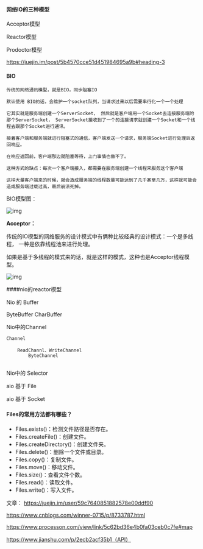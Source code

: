 #### 网络IO的三种模型

Acceptor模型

Reactor模型

Prodoctor模型



<https://juejin.im/post/5b4570cce51d451984695a9b#heading-3> 



#### BIO

```
传统的网络通讯模型，就是BIO，同步阻塞IO

默认使用 BIO的话，会维护一个socket队列，当请求过来以后需要串行化一个一个处理

它其实就是服务端创建一个ServerSocket， 然后就是客户端用一个Socket去连接服务端的那个ServerSocket， ServerSocket接收到了一个的连接请求就创建一个Socket和一个线程去跟那个Socket进行通讯。

接着客户端和服务端就进行阻塞式的通信，客户端发送一个请求，服务端Socket进行处理后返回响应。

在响应返回前，客户端那边就阻塞等待，上门事情也做不了。

这种方式的缺点：每次一个客户端接入，都需要在服务端创建一个线程来服务这个客户端

这样大量客户端来的时候，就会造成服务端的线程数量可能达到了几千甚至几万，这样就可能会造成服务端过载过高，最后崩溃死掉。
```



BIO模型图：

 ![img](https://upload-images.jianshu.io/upload_images/7564501-8f684afe5b241ccd?imageMogr2/auto-orient/strip|imageView2/2/w/583/format/webp) 

 

**Acceptor：**

传统的IO模型的网络服务的设计模式中有俩种比较经典的设计模式：一个是多线程， 一种是依靠线程池来进行处理。

如果是基于多线程的模式来的话，就是这样的模式，这种也是Acceptor线程模型。

 ![img](https://upload-images.jianshu.io/upload_images/7564501-001440a59f6fde83?imageMogr2/auto-orient/strip|imageView2/2/w/562/format/webp) 









####nio的reactor模型









Nio 的 Buffer





ByteBuffer CharBuffer



Nio中的Channel

```
Channel 

	ReadChannl、WriteChannel
		ByteChannel
	
```







Nio中的 Selector



aio 基于 File



aio 基于 Socket



#### Files的常用方法都有哪些？

- Files.exists()：检测文件路径是否存在。
- Files.createFile()：创建文件。
- Files.createDirectory()：创建文件夹。
- Files.delete()：删除一个文件或目录。
- Files.copy()：复制文件。
- Files.move()：移动文件。
- Files.size()：查看文件个数。
- Files.read()：读取文件。
- Files.write()：写入文件。

文章： https://juejin.im/user/59c7640851882578e00ddf90

https://www.cnblogs.com/winner-0715/p/8733787.html

https://www.processon.com/view/link/5c62bd36e4b0fa03ceb0c7fe#map



https://www.jianshu.com/p/2ecb2acf35b1（API）